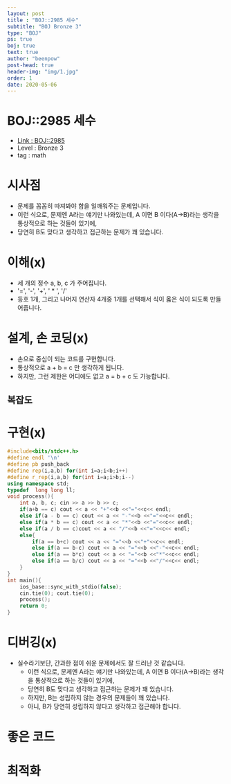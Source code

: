 ```yaml
---
layout: post
title : "BOJ::2985 세수"
subtitle: "BOJ Bronze 3"
type: "BOJ"
ps: true
boj: true
text: true
author: "beenpow"
post-head: true
header-img: "img/1.jpg"
order: 1
date: 2020-05-06
---
```

# BOJ::2985 세수
- [Link : BOJ::2985](https://www.acmicpc.net/problem/2985)
- Level : Bronze 3
- tag : math

# 시사점
- 문제를 꼼꼼히 따져봐야 함을 일깨워주는 문제입니다.
- 이런 식으로, 문제엔 A라는 얘기만 나와있는데, A 이면 B 이다(A->B)라는 생각을 통상적으로 하는 것들이 있기에,
- 당연히 B도 맞다고 생각하고 접근하는 문제가 꽤 있습니다.

# 이해(x)
- 세 개의 정수 a, b, c 가 주어집니다.
- '=', '-', '+', ' * ', '/' 
- 등호 1개, 그리고 나머지 연산자 4개중 1개를 선택해서 식이 옳은 식이 되도록 만들어줍니다.

# 설계, 손 코딩(x)
- 손으로 중심이 되는 코드를 구현합니다.
- 통상적으로 a + b = c 만 생각하게 됩니다.
- 하지만, 그런 제한은 어디에도 없고 a = b + c 도 가능합니다.

## 복잡도

# 구현(x)

```cpp
#include<bits/stdc++.h>
#define endl '\n'
#define pb push_back
#define rep(i,a,b) for(int i=a;i<b;i++)
#define r_rep(i,a,b) for(int i=a;i>b;i--)
using namespace std;
typedef  long long ll;
void process(){
    int a, b, c; cin >> a >> b >> c;
    if(a+b == c) cout << a << "+"<<b <<"="<<c<< endl;
    else if(a - b == c) cout << a << "-"<<b <<"="<<c<< endl;
    else if(a * b == c) cout << a << "*"<<b <<"="<<c<< endl;
    else if(a / b == c)cout << a << "/"<<b <<"="<<c<< endl;
    else{
        if(a == b+c) cout << a << "="<<b <<"+"<<c<< endl;
        else if(a == b-c) cout << a << "="<<b <<"-"<<c<< endl;
        else if(a == b*c) cout << a << "="<<b <<"*"<<c<< endl;
        else if(a == b/c) cout << a << "="<<b <<"/"<<c<< endl;
    }
}
int main(){
    ios_base::sync_with_stdio(false);
    cin.tie(0); cout.tie(0);
    process();
    return 0;
}


```

# 디버깅(x)
- 실수라기보단, 간과한 점이 쉬운 문제에서도 잘 드러난 것 같습니다.
  - 이런 식으로, 문제엔 A라는 얘기만 나와있는데, A 이면 B 이다(A->B)라는 생각을 통상적으로 하는 것들이 있기에,
  - 당연히 B도 맞다고 생각하고 접근하는 문제가 꽤 있습니다.
  - 하지만, B는 성립하지 않는 경우의 문제들이 꽤 있습니다.
  - 아니, B가 당연히 성립하지 않다고 생각하고 접근해야 합니다.

# 좋은 코드

# 최적화
